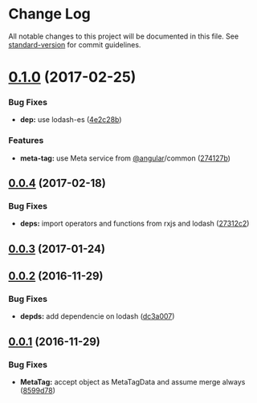 # Change Log

All notable changes to this project will be documented in this file. See [standard-version](https://github.com/conventional-changelog/standard-version) for commit guidelines.

<a name="0.1.0"></a>
# [0.1.0](https://github.com/blaugold/angular-browser-meta/compare/v0.0.4...v0.1.0) (2017-02-25)


### Bug Fixes

* **dep:** use lodash-es ([4e2c28b](https://github.com/blaugold/angular-browser-meta/commit/4e2c28b))


### Features

* **meta-tag:** use Meta service from [@angular](https://github.com/angular)/common ([274127b](https://github.com/blaugold/angular-browser-meta/commit/274127b))



<a name="0.0.4"></a>
## [0.0.4](https://github.com/blaugold/angular-browser-meta/compare/v0.0.3...v0.0.4) (2017-02-18)


### Bug Fixes

* **deps:** import operators and functions from rxjs and lodash ([27312c2](https://github.com/blaugold/angular-browser-meta/commit/27312c2))



<a name="0.0.3"></a>
## [0.0.3](https://github.com/blaugold/angular-browser-meta/compare/v0.0.2...v0.0.3) (2017-01-24)



<a name="0.0.2"></a>
## [0.0.2](https://github.com/blaugold/angular-browser-meta/compare/v0.0.1...v0.0.2) (2016-11-29)


### Bug Fixes

* **depds:** add dependencie on lodash ([dc3a007](https://github.com/blaugold/angular-browser-meta/commit/dc3a007))



<a name="0.0.1"></a>
## [0.0.1](https://github.com/blaugold/angular-browser-meta/compare/v0.2.0...v0.0.1) (2016-11-29)


### Bug Fixes

* **MetaTag:** accept object as MetaTagData and assume merge always ([8599d78](https://github.com/blaugold/angular-browser-meta/commit/8599d78))
